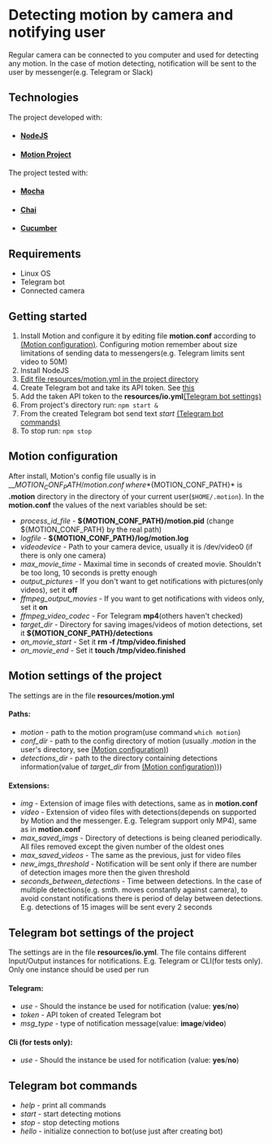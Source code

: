 Detecting motion by camera and notifying user
===================
Regular camera can be connected to you computer and used for detecting any motion. In the case of motion detecting, notification will be sent to the user by messenger(e.g. Telegram or Slack)

## Technologies
The project developed with:
* #### [NodeJS](https://nodejs.org/en/)
* #### [Motion Project](https://motion-project.github.io/)
The project tested with:
* #### [Mocha](https://mochajs.org/)
* #### [Chai](https://www.chaijs.com/)
* #### [Cucumber](https://cucumber.io/)

## Requirements 
- Linux OS
- Telegram bot
- Connected camera

## Getting started
1. Install Motion and configure it by editing file __motion.conf__ according to [(Motion configuration)](#Motion-configuration). Configuring motion remember about size limitations of sending data to messengers(e.g. Telegram limits sent video to 50M)
2.  Install NodeJS
3. [Edit file resources/motion.yml in the project directory](#Motion-settings-of-the-project) 
4. Create Telegram bot and take its API token. See [this](https://core.telegram.org/bots#6-botfather)
5. Add the taken API token to the __resources/io.yml__[(Telegram bot settings)](#Telegram-bot-settings-of-the-project)
6. From project's directory run: `npm start &`
7. From the created Telegram bot send text *start* [(Telegram bot commands)](#Telegram-bot-commands)
8. To stop run: `npm stop`

## Motion configuration
After install, Motion's config file usually is in __${MOTION_CONF_PATH}/motion.conf__, where *${MOTION_CONF_PATH}* is __.motion__ directory in the directory of your current user(`$HOME/.motion`). In the __motion.conf__ the values of the next variables should be set:
- *process_id_file* - __${MOTION_CONF_PATH}/motion.pid__ (change ${MOTION_CONF_PATH} by the real path)
- *logfile* - __${MOTION_CONF_PATH}/log/motion.log__
- *videodevice* - Path to your camera device, usually it is /dev/video0 (if there is only one camera)
- *max_movie_time* - Maximal time in seconds of created movie. Shouldn't be too long, 10 seconds is pretty enough
- *output_pictures* - If you don't want to get notifications with pictures(only videos), set it __off__
- *ffmpeg_output_movies* - If you want to get notifications with videos only, set it __on__
- *ffmpeg_video_codec* - For Telegram __mp4__(others haven't checked)
- *target_dir* - Directory for saving images/videos of motion detections, set it __${MOTION_CONF_PATH}/detections__
- *on_movie_start* - Set it __rm -f /tmp/video.finished__
- *on_movie_end* - Set it __touch /tmp/video.finished__ 

## Motion settings of the project
The settings are in the file __resources/motion.yml__
#### Paths:
- *motion* - path to the motion program(use command `which motion`)
-  *conf_dir* - path to the config directory of motion (usually *.motion* in the user's directory, see [(Motion configuration)](#Motion-configuration))
-  *detections_dir* - path to the directory containing detections information(value of *target_dir* from [(Motion configuration)](#Motion-configuration)))
#### Extensions:
- *img* - Extension of image files with detections, same as in __motion.conf__
-  *video* - Extension of video files with detections(depends on supported by Motion and the messenger. E.g. Telegram support only MP4), same as in __motion.conf__
-  *max_saved_imgs* - Directory of detections is being cleaned periodically. All files removed except the given number of the oldest ones
-  *max_saved_videos* - The same as the previous, just for video files
-  *new_imgs_threshold* - Notification will be sent only if there are number of detection images more then the given threshold
-  *seconds_between_detections* - Time between detections. In the case of multiple detections(e.g. smth. moves constantly against camera), to avoid constant notifications there is period of delay between detections. E.g. detections of 15 images will be sent every 2 seconds 

## Telegram bot settings of the project
The settings are in the file __resources/io.yml__. The file contains different Input/Output instances for notifications. E.g. Telegram or CLI(for tests only). Only one instance should be used per run
#### Telegram:
- *use* - Should the instance be used for notification (value: __yes__/__no__)
- *token* - API token of created Telegram bot
- *msg_type* - type of notification message(value: __image__/__video__)
#### Cli (for tests only): 
- *use* - Should the instance be used for notification (value: __yes__/__no__)

## Telegram bot commands
* *help* - print all commands
*  *start* - start detecting motions
*  *stop* - stop detecting motions 
*  *hello* - initialize connection to bot(use just after creating bot)
